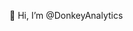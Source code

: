👋 Hi, I’m @DonkeyAnalytics


<!---
DonkeyAnalytics/DonkeyAnalytics is a ✨ special ✨ repository because its `README.md` (this file) appears on your GitHub profile.
You can click the Preview link to take a look at your changes.
--->
